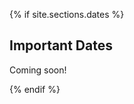 
{% if site.sections.dates %}

<a class="anchor" href="#dates"></a>

## Important Dates

Coming soon!


{% endif %}